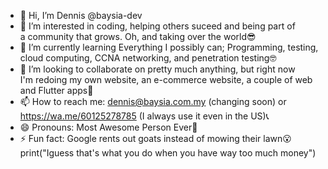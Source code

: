 - 👋 Hi, I’m Dennis @baysia-dev
- 👀 I’m interested in coding, helping others suceed and being part of<br>a community that grows. Oh, and taking over the world😎
- 🌱 I’m currently learning Everything I possibly can; Programming, testing,<br>cloud computing, CCNA networking, and penetration testing🤓
- 💞️ I’m looking to collaborate on pretty much anything, but right now<br>I'm redoing my own website, an e-commerce website, a couple of web and Flutter apps🧐
- 📫 How to reach me: dennis@baysia.com.my (changing soon) or<br>https://wa.me/60125278785 (I always use it even in the US)📞
- 😄 Pronouns: Most Awesome Person Ever🤩
- ⚡ Fun fact: Google rents out goats instead of mowing their lawn😮<br>print("Iguess that's what you do when you have way too much money")

<!---
baysia-dev/baysia-dev is a ✨ special ✨ repository because its `README.md` (this file) appears on your GitHub profile.
You can click the Preview link to take a look at your changes.
--->
